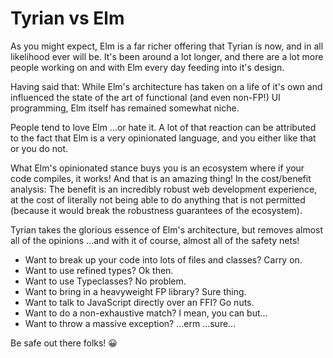 # Tyrian vs Elm

As you might expect, Elm is a far richer offering that Tyrian is now, and in all likelihood ever will be. It's been around a lot longer, and there are a lot more people working on and with Elm every day feeding into it's design.

Having said that: While Elm's architecture has taken on a life of it's own and influenced the state of the art of functional (and even non-FP!) UI programming, Elm itself has remained somewhat niche.

People tend to love Elm ...or hate it. A lot of that reaction can be attributed to the fact that Elm is a very opinionated language, and you either like that or you do not.

What Elm's opinionated stance buys you is an ecosystem where if your code compiles, it works! And that is an amazing thing! In the cost/benefit analysis: The benefit is an incredibly robust web development experience, at the cost of literally not being able to do anything that is not permitted (because it would break the robustness guarantees of the ecosystem).

Tyrian takes the glorious essence of Elm's architecture, but removes almost all of the opinions ...and with it of course, almost all of the safety nets!

- Want to break up your code into lots of files and classes? Carry on.
- Want to use refined types? Ok then.
- Want to use Typeclasses? No problem.
- Want to bring in a heavyweight FP library? Sure thing.
- Want to talk to JavaScript directly over an FFI? Go nuts.
- Want to do a non-exhaustive match? I mean, you can but...
- Want to throw a massive exception? ...erm ...sure...

Be safe out there folks! 😀
